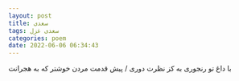 ```yaml
---
layout: post
title: سعدی
tags: سعدی غزل
categories: poem
date: 2022-06-06 06:34:43
---
```


با داغ تو رنجوری به کز نظرت دوری / پیش قدمت مردن خوشتر که به هجرانت
